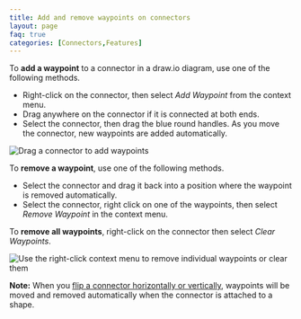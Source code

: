 ```yaml
---
title: Add and remove waypoints on connectors
layout: page
faq: true
categories: [Connectors,Features]
---
```


To **add a waypoint** to a connector in a draw.io diagram, use one of the following methods.
* Right-click on the connector, then select _Add Waypoint_ from the context menu.
* Drag anywhere on the connector if it is connected at both ends.
* Select the connector, then drag the blue round handles. As you move the connector, new waypoints are added automatically.

<img src="/assets/img/blog/waypoints-add.gif" style="max-width:100%;height:auto;" alt="Drag a connector to add waypoints">

To **remove a waypoint**, use one of the following methods.
* Select the connector and drag it back into a position where the waypoint is removed automatically.
* Select the connector, right click on one of the waypoints, then select _Remove Waypoint_ in the context menu.

To **remove all waypoints**, right-click on the connector then select _Clear Waypoints_.

<img src="/assets/img/blog/waypoints-remove.gif" style="max-width:100%;height:auto;" alt="Use the right-click context menu to remove individual waypoints or clear them">

**Note:** When you [flip a connector horizontally or vertically](/doc/faq/connector-flip.html), waypoints will be moved and removed automatically when the connector is attached to a shape.
